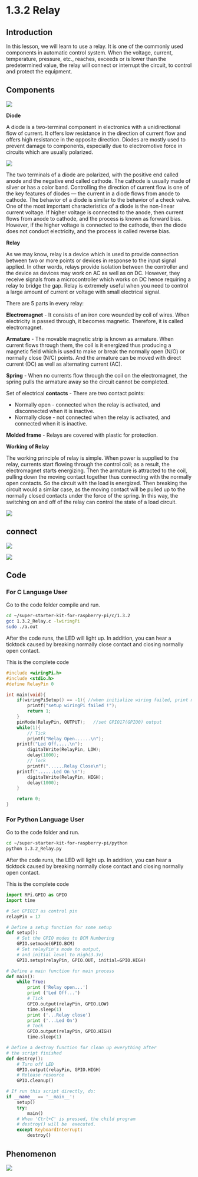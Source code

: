 # 1.3.2 Relay

## Introduction

In this lesson, we will learn to use a relay. It is one of the commonly used components in automatic control system. When the voltage, current, temperature, pressure, etc., reaches, exceeds or is lower than the predetermined value, the relay will connect or interrupt the circuit, to control and protect the equipment.

## Components

![](./img/list/list_1.3.4.png)

**Diode**

A diode is a two-terminal component in electronics with a unidirectional flow of current. It offers low resistance in the direction of current flow and offers high resistance in the opposite direction. Diodes are mostly used to prevent damage to components, especially due to electromotive force in circuits which are usually polarized.

![](./img/image344.png)

The two terminals of a diode are polarized, with the positive end called anode and the negative end called cathode. The cathode is usually made of silver or has a color band. Controlling the direction of current flow is one of the key features of diodes — the current in a diode flows from anode to cathode. The behavior of a diode is similar to the behavior of a check valve. One of the most important characteristics of a diode is the non-linear current voltage. If higher voltage is connected to the anode, then current flows from anode to cathode, and the process is known as forward bias. However, if the higher voltage is connected to the cathode, then the diode does not conduct electricity, and the process is called reverse bias.

**Relay**

As we may know, relay is a device which is used to provide connection between two or more points or devices in response to the input signal applied. In other words, relays provide isolation between the controller and the device as devices may work on AC as well as on DC. However, they receive signals from a microcontroller which works on DC hence requiring a relay to bridge the gap. Relay is extremely useful when you need to control a large amount of current or voltage with small electrical signal.

There are 5 parts in every relay:

**Electromagnet** - It consists of an iron core wounded by coil of wires. When electricity is passed through, it becomes magnetic. Therefore, it is called electromagnet.

**Armature** - The movable magnetic strip is known as armature. When current flows through them, the coil is it energized thus producing a magnetic field which is used to make or break the normally open (N/O) or normally close (N/C) points. And the armature can be moved with direct current (DC) as well as alternating current (AC).

**Spring** - When no currents flow through the coil on the electromagnet, the spring pulls the armature away so the circuit cannot be completed.

Set of electrical **contacts** - There are two contact points:

- Normally open - connected when the relay is activated, and disconnected when it is inactive.
- Normally close - not connected when the relay is activated, and connected when it is inactive.

**Molded frame** - Relays are covered with plastic for protection.

**Working of Relay**

The working principle of relay is simple. When power is supplied to the relay, currents start flowing through the control coil; as a result, the electromagnet starts energizing. Then the armature is attracted to the coil, pulling down the moving contact together thus connecting with the normally open contacts. So the circuit with the load is energized. Then breaking the circuit would a similar case, as the moving contact will be pulled up to the normally closed contacts under the force of the spring. In this way, the switching on and off of the relay can control the state of a load circuit.

![](./img/image142.jpeg)

## connect

![](./img/image345.png)

![](./img/connect/1.3.4.png)

## Code

### For  C  Language User

Go to the code folder compile and run.

```sh
cd ~/super-starter-kit-for-raspberry-pi/c/1.3.2
gcc 1.3.2_Relay.c -lwiringPi
sudo ./a.out
```

After the code runs, the LED will light up. In addition, you can hear a ticktock caused by breaking normally close contact and closing normally open contact.

This is the complete code

```c
#include <wiringPi.h>
#include <stdio.h>
#define RelayPin 0

int main(void){
    if(wiringPiSetup() == -1){ //when initialize wiring failed, print message to screen
        printf("setup wiringPi failed !");
        return 1;
    }
    pinMode(RelayPin, OUTPUT);   //set GPIO17(GPIO0) output
    while(1){
        // Tick
        printf("Relay Open......\n");
	printf("Led Off.....\n");
        digitalWrite(RelayPin, LOW);
        delay(1000);
        // Tock
        printf("......Relay Close\n");
	printf("......Led On \n");
        digitalWrite(RelayPin, HIGH);
        delay(1000);
    }

    return 0;
}
```

### For  Python  Language User

Go to the code folder and run.

```sh
cd ~/super-starter-kit-for-raspberry-pi/python
python 1.3.2_Relay.py
```

After the code runs, the LED will light up. In addition, you can hear a ticktock caused by breaking normally close contact and closing normally open contact.

This is the complete code

```python
import RPi.GPIO as GPIO
import time

# Set GPIO17 as control pin
relayPin = 17

# Define a setup function for some setup
def setup():
    # Set the GPIO modes to BCM Numbering
    GPIO.setmode(GPIO.BCM)
    # Set relayPin's mode to output,
    # and initial level to High(3.3v)
    GPIO.setup(relayPin, GPIO.OUT, initial=GPIO.HIGH)

# Define a main function for main process
def main():
    while True:
        print ('Relay open...')
        print ('Led Off...')
        # Tick
        GPIO.output(relayPin, GPIO.LOW)
        time.sleep(1)
        print ('...Relay close')
        print ('...Led On')
        # Tock
        GPIO.output(relayPin, GPIO.HIGH)
        time.sleep(1)

# Define a destroy function for clean up everything after
# the script finished
def destroy():
    # Turn off LED
    GPIO.output(relayPin, GPIO.HIGH)
    # Release resource
    GPIO.cleanup()                    

# If run this script directly, do:
if __name__ == '__main__':
    setup()
    try:
        main()
    # When 'Ctrl+C' is pressed, the child program
    # destroy() will be  executed.
    except KeyboardInterrupt:
        destroy()

```

## Phenomenon

![](./img/phenomenon/134.gif)
